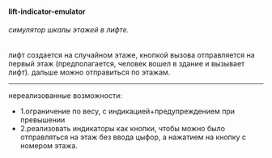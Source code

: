 <h4>lift-indicator-emulator</h4>
<h6> симулятор шкалы этажей в лифте.</h6>
лифт создается на случайном этаже, кнопкой вызова отправляется на первый этаж (предполагается, человек вошел в здание и вызывает лифт).
дальше можно отправиться по этажам.
<hr>
нереализованные возможности:
<ul>
<li>1.ограничение по весу, с индикацией+предупреждением при превышении</li>
<li>2.реализовать индикаторы как кнопки, чтобы можно было отправляться на этаж без ввода цыфор, а нажатием на кнопку с номером этажа.</li>
</ul>


